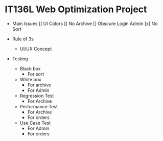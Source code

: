 # IT136L Web Optimization Project
- Main Issues
[] UI Colors
[] No Archive
[] Obscure Login Admin
[x] No Sort

- Rule of 3s
	- UI/UX Concept

- Testing
	- Black box
		- For sort
	- White box
		- For archive
		- For Admin
	- Regression Test
		- For Archive
	- Performance Test
		- For Archive
		- For orders
	- Use Case Test
		- For Admin
		- For orders
